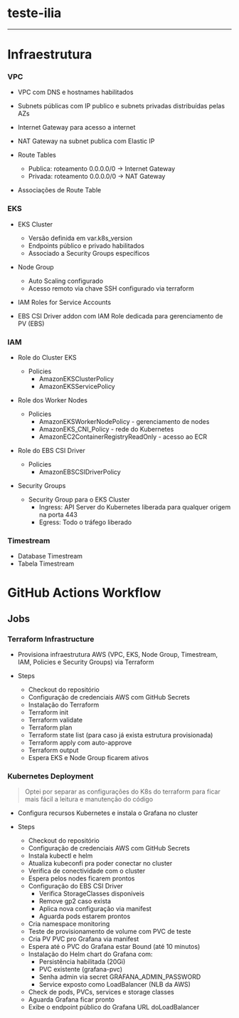 # teste-ilia

---

# Infraestrutura

### VPC

- VPC com DNS e hostnames habilitados
- Subnets públicas com IP publico e subnets privadas distribuídas pelas AZs
- Internet Gateway para acesso a internet
- NAT Gateway na subnet publica com Elastic IP

- Route Tables
  - Publica: roteamento 0.0.0.0/0 → Internet Gateway
  - Privada: roteamento 0.0.0.0/0 → NAT Gateway
- Associações de Route Table

### EKS

- EKS Cluster
  - Versão definida em var.k8s_version
  - Endpoints público e privado habilitados
  - Associado a Security Groups específicos

- Node Group
  - Auto Scaling configurado
  - Acesso remoto via chave SSH configurado via terraform
- IAM Roles for Service Accounts
- EBS CSI Driver addon com IAM Role dedicada para gerenciamento de PV (EBS)

### IAM

- Role do Cluster EKS
  - Policies
    - AmazonEKSClusterPolicy
    - AmazonEKSServicePolicy

- Role dos Worker Nodes
  - Policies
    - AmazonEKSWorkerNodePolicy - gerenciamento de nodes
    - AmazonEKS_CNI_Policy - rede do Kubernetes
    - AmazonEC2ContainerRegistryReadOnly - acesso ao ECR

- Role do EBS CSI Driver
  - Policies
    - AmazonEBSCSIDriverPolicy

- Security Groups
  - Security Group para o EKS Cluster
    - Ingress: API Server do Kubernetes liberada para qualquer origem na porta 443
    - Egress: Todo o tráfego liberado

### Timestream

- Database Timestream
- Tabela Timestream


# GitHub Actions Workflow

## Jobs

### Terraform Infrastructure

- Provisiona infraestrutura AWS (VPC, EKS, Node Group, Timestream, IAM, Policies e Security Groups) via Terraform

- Steps
  - Checkout do repositório
  - Configuração de credenciais AWS com GitHub Secrets
  - Instalação do Terraform
  - Terraform init
  - Terraform validate
  - Terraform plan
  - Terraform state list (para caso já exista estrutura provisionada)
  - Terraform apply com auto-approve
  - Terraform output
  - Espera EKS e Node Group ficarem ativos
  
### Kubernetes Deployment

> Optei por separar as configurações do K8s do terraform para ficar mais fácil a leitura e manutenção do código

- Configura recursos Kubernetes e instala o Grafana no cluster

- Steps
  - Checkout do repositório
  - Configuração de credenciais AWS com GitHub Secrets
  - Instala kubectl e helm
  - Atualiza kubeconfi pra poder conectar no cluster
  - Verifica de conectividade com o cluster
  - Espera pelos nodes ficarem prontos
  - Configuração do EBS CSI Driver
    - Verifica StorageClasses disponíveis
    - Remove gp2 caso exista
    - Aplica nova configuração via manifest
    - Aguarda pods estarem prontos
  - Cria namespace monitoring
  - Teste de provisionamento de volume com PVC de teste
  - Cria PV PVC pro Grafana via manifest
  - Espera até o PVC do Grafana estar Bound (até 10 minutos)
  - Instalação do Helm chart do Grafana com:
    - Persistência habilitada (20Gi)
    - PVC existente (grafana-pvc)
    - Senha admin via secret GRAFANA_ADMIN_PASSWORD
    - Service exposto como LoadBalancer (NLB da AWS)
  - Check de pods, PVCs, services e storage classes
  - Aguarda Grafana ficar pronto
  - Exibe o endpoint público do Grafana URL doLoadBalancer


